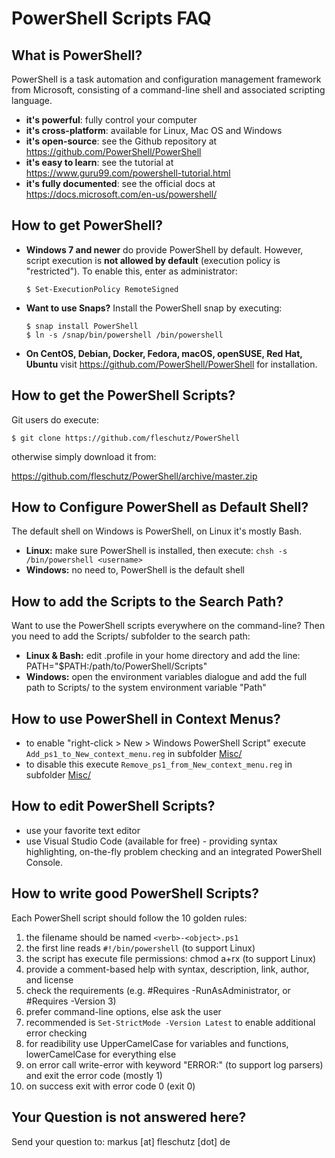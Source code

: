 PowerShell Scripts FAQ
======================

What is PowerShell?
-------------------
PowerShell is a task automation and configuration management framework from Microsoft, consisting of a command-line shell and associated scripting language. 

* **it's powerful**: fully control your computer
* **it's cross-platform**: available for Linux, Mac OS and Windows
* **it's open-source**: see the Github repository at https://github.com/PowerShell/PowerShell 
* **it's easy to learn**: see the tutorial at https://www.guru99.com/powershell-tutorial.html
* **it's fully documented**: see the official docs at https://docs.microsoft.com/en-us/powershell/

How to get PowerShell?
----------------------
* **Windows 7 and newer** do provide PowerShell by default. However, script execution is **not allowed by default** (execution policy is "restricted"). To enable this, enter as administrator:
   ```
   $ Set-ExecutionPolicy RemoteSigned
   ```
* **Want to use Snaps?** Install the PowerShell snap by executing:
   ```
   $ snap install PowerShell
   $ ln -s /snap/bin/powershell /bin/powershell
   ```
* **On CentOS, Debian, Docker, Fedora, macOS, openSUSE, Red Hat, Ubuntu** visit https://github.com/PowerShell/PowerShell for installation.


How to get the PowerShell Scripts?
----------------------------------
Git users do execute:
```
$ git clone https://github.com/fleschutz/PowerShell
```

otherwise simply download it from:

https://github.com/fleschutz/PowerShell/archive/master.zip


How to Configure PowerShell as Default Shell?
---------------------------------------------
The default shell on Windows is PowerShell, on Linux it's mostly Bash.

* **Linux:** make sure PowerShell is installed, then execute: `chsh -s /bin/powershell <username>`
* **Windows:** no need to, PowerShell is the default shell


How to add the Scripts to the Search Path?
------------------------------------------
Want to use the PowerShell scripts everywhere on the command-line? Then you need to add the Scripts/ subfolder to the search path:

* **Linux & Bash:** edit .profile in your home directory and add the line: PATH="$PATH:/path/to/PowerShell/Scripts"
* **Windows:** open the environment variables dialogue and add the full path to Scripts/ to the system environment variable "Path"


How to use PowerShell in Context Menus?
---------------------------------------
* to enable "right-click > New > Windows PowerShell Script" execute `Add_ps1_to_New_context_menu.reg` in subfolder [Misc/](Misc)
* to disable this execute `Remove_ps1_from_New_context_menu.reg` in subfolder [Misc/](Misc)


How to edit PowerShell Scripts?
-------------------------------
* use your favorite text editor
* use Visual Studio Code (available for free) - providing syntax highlighting, on-the-fly problem checking and an integrated PowerShell Console.


How to write good PowerShell Scripts?
-------------------------------------
Each PowerShell script should follow the 10 golden rules:

1. the filename should be named `<verb>-<object>.ps1`
2. the first line reads `#!/bin/powershell` (to support Linux)
3. the script has execute file permissions: chmod a+rx <file> (to support Linux)
4. provide a comment-based help with syntax, description, link, author, and license
5. check the requirements (e.g. #Requires -RunAsAdministrator, or #Requires -Version 3)
6. prefer command-line options, else ask the user
7. recommended is `Set-StrictMode -Version Latest` to enable additional error checking
8. for readibility use UpperCamelCase for variables and functions, lowerCamelCase for everything else
9. on error call write-error with keyword "ERROR:" (to support log parsers) and exit the error code (mostly 1)
10. on success exit with error code 0 (exit 0)

Your Question is not answered here?
-----------------------------------
Send your question to: markus [at] fleschutz [dot] de
